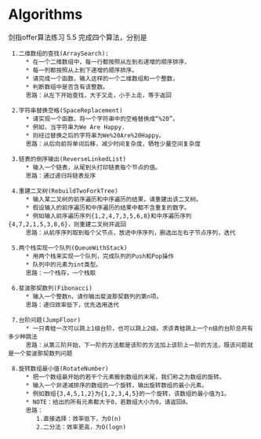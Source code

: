 # Algorithms
剑指offer算法练习
  5.5  完成四个算法，分别是
  
     1.二维数组的查找(ArraySearch):
		 * 在一个二维数组中，每一行都按照从左到右递增的顺序排序，
		 * 每一列都按照从上到下递增的顺序排序。
		 * 请完成一个函数，输入这样的一个二维数组和一个整数，
		 * 判断数组中是否含有该整数。
		 思路：从左下开始查找，大于又走，小于上走，等于返回

     2.字符串替换空格(SpaceReplacement)
		 * 请实现一个函数，将一个字符串中的空格替换成“%20”。
		 * 例如，当字符串为We Are Happy.
		 * 则经过替换之后的字符串为We%20Are%20Happy。
		 思路：从后向前将单词后移，减少时间复杂度，牺牲少量空间复杂度

     3.链表的倒序输出(ReverseLinkedList)
		 * 输入一个链表，从尾到头打印链表每个节点的值。
		 思路：通过递归将链表反序

     4.重建二叉树(RebuildTwoForkTree)
		 * 输入某二叉树的前序遍历和中序遍历的结果，请重建出该二叉树。
		 * 假设输入的前序遍历和中序遍历的结果中都不含重复的数字。
		 * 例如输入前序遍历序列{1,2,4,7,3,5,6,8}和中序遍历序列{4,7,2,1,5,3,8,6}，则重建二叉树并返回
		 思路：从前序序列取到每个父节点，放进中序序列，删选出左右子节点序列，迭代

     5.两个栈实现一个队列(QueueWithStack)
		 * 用两个栈来实现一个队列，完成队列的Push和Pop操作
 		 * 队列中的元素为int类型。
 		 思路：一个栈存，一个栈取

	 6.斐波那契数列(Fibonacci)
		 * 输入一个整数n，请你输出斐波那契数列的第n项。
		 思路：递归效率低下，优先选用迭代

	 7.台阶问题(JumpFloor)
		 * 一只青蛙一次可以跳上1级台阶，也可以跳上2级。求该青蛙跳上一个n级的台阶总共有多少种跳法
		 思路：从第三阶开始，下一阶的方法都是该阶的方法加上该阶上一阶的方法，既该问题就是一个斐波那契数列问题

	 8.旋转数组最小值(RotateNumber)
		 * 把一个数组最开始的若干个元素搬到数组的末尾，我们称之为数组的旋转。
		 * 输入一个非递减排序的数组的一个旋转，输出旋转数组的最小元素。
		 * 例如数组{3,4,5,1,2}为{1,2,3,4,5}的一个旋转，该数组的最小值为1。
		 * NOTE：给出的所有元素都大于0，若数组大小为0，请返回0。
		 思路：
			1.直接选择：效率低下，为O(n)
			2.二分法：效率更高，为O(logn)   
